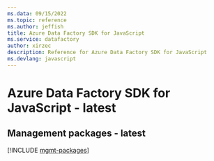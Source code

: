 ```yaml
---
ms.data: 09/15/2022
ms.topic: reference
ms.author: jeffish
title: Azure Data Factory SDK for JavaScript
ms.service: datafactory
author: xirzec
description: Reference for Azure Data Factory SDK for JavaScript
ms.devlang: javascript
---
```

# Azure Data Factory SDK for JavaScript - latest

## Management packages - latest
[!INCLUDE [mgmt-packages](data-factory-mgmt-index.md)]